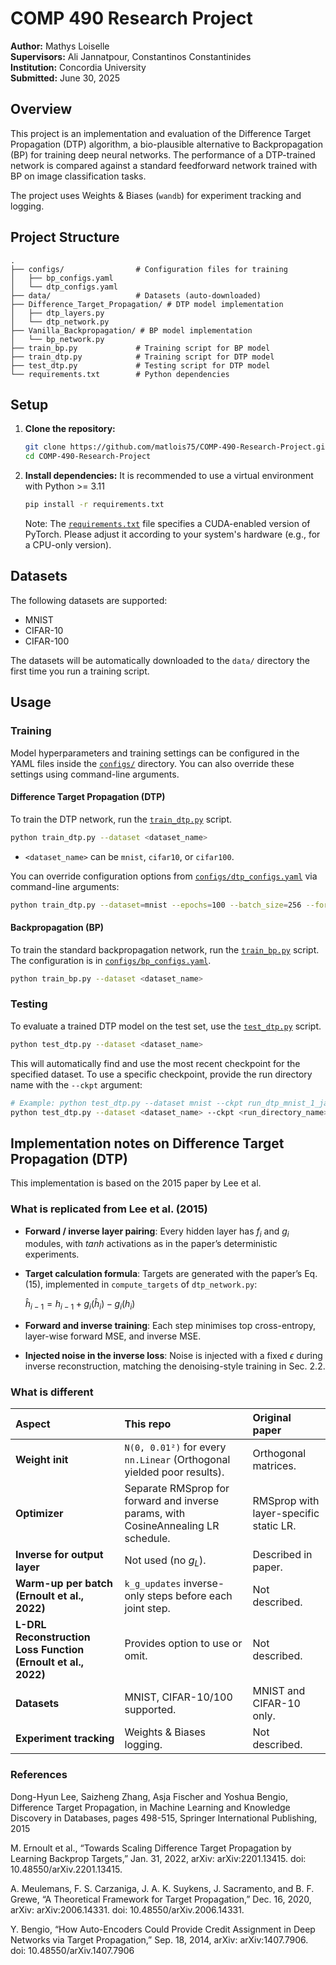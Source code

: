 # COMP 490 Research Project

**Author:** Mathys Loiselle  
**Supervisors:** Ali Jannatpour, Constantinos Constantinides  
**Institution:** Concordia University  
**Submitted:** June 30, 2025

## Overview

This project is an implementation and evaluation of the Difference Target Propagation (DTP) algorithm, a bio-plausible alternative to Backpropagation (BP) for training deep neural networks. The performance of a DTP-trained network is compared against a standard feedforward network trained with BP on image classification tasks.

The project uses Weights & Biases (`wandb`) for experiment tracking and logging.

## Project Structure

```
.
├── configs/                # Configuration files for training
│   ├── bp_configs.yaml
│   └── dtp_configs.yaml
├── data/                   # Datasets (auto-downloaded)
├── Difference_Target_Propagation/ # DTP model implementation
│   ├── dtp_layers.py
│   └── dtp_network.py
├── Vanilla_Backpropagation/ # BP model implementation
│   └── bp_network.py
├── train_bp.py             # Training script for BP model
├── train_dtp.py            # Training script for DTP model
├── test_dtp.py             # Testing script for DTP model
└── requirements.txt        # Python dependencies
```

## Setup

1.  **Clone the repository:**

    ```sh
    git clone https://github.com/matlois75/COMP-490-Research-Project.git
    cd COMP-490-Research-Project
    ```

2.  **Install dependencies:**
    It is recommended to use a virtual environment with Python >= 3.11
    ```sh
    pip install -r requirements.txt
    ```
    Note: The [`requirements.txt`](requirements.txt) file specifies a CUDA-enabled version of PyTorch. Please adjust it according to your system's hardware (e.g., for a CPU-only version).

## Datasets

The following datasets are supported:

- MNIST
- CIFAR-10
- CIFAR-100

The datasets will be automatically downloaded to the `data/` directory the first time you run a training script.

## Usage

### Training

Model hyperparameters and training settings can be configured in the YAML files inside the [`configs/`](configs/) directory. You can also override these settings using command-line arguments.

#### Difference Target Propagation (DTP)

To train the DTP network, run the [`train_dtp.py`](train_dtp.py) script.

```sh
python train_dtp.py --dataset <dataset_name>
```

- `<dataset_name>` can be `mnist`, `cifar10`, or `cifar100`.

You can override configuration options from [`configs/dtp_configs.yaml`](configs/dtp_configs.yaml) via command-line arguments:

```sh
python train_dtp.py --dataset=mnist --epochs=100 --batch_size=256 --forward_lr=1e-4 etc...
```

#### Backpropagation (BP)

To train the standard backpropagation network, run the [`train_bp.py`](train_bp.py) script. The configuration is in [`configs/bp_configs.yaml`](configs/bp_configs.yaml).

```sh
python train_bp.py --dataset <dataset_name>
```

### Testing

To evaluate a trained DTP model on the test set, use the [`test_dtp.py`](test_dtp.py) script.

```sh
python test_dtp.py --dataset <dataset_name>
```

This will automatically find and use the most recent checkpoint for the specified dataset. To use a specific checkpoint, provide the run directory name with the `--ckpt` argument:

```sh
# Example: python test_dtp.py --dataset mnist --ckpt run_dtp_mnist_1_jan_2024_1
python test_dtp.py --dataset <dataset_name> --ckpt <run_directory_name>
```

## Implementation notes on Difference Target Propagation (DTP)

This implementation is based on the 2015 paper by Lee et al.

### What is replicated from Lee et al. (2015)

- **Forward / inverse layer pairing**: Every hidden layer has $`f_i`$ and $`g_i`$ modules, with $`tanh`$ activations as in the paper’s deterministic experiments.
- **Target calculation formula**: Targets are generated with the paper’s Eq. (15), implemented in `compute_targets` of `dtp_network.py`:

  $\hat h_{i-1}=h_{i-1}+g_i(\hat h_i)-g_i(h_i)$

- **Forward and inverse training**: Each step minimises top cross-entropy, layer-wise forward MSE, and inverse MSE.
- **Injected noise in the inverse loss**: Noise is injected with a fixed $\epsilon$ during inverse reconstruction, matching the denoising-style training in Sec. 2.2.

### What is different

| Aspect                                                        | This repo                                                                          | Original paper                         |
| :------------------------------------------------------------ | :--------------------------------------------------------------------------------- | :------------------------------------- |
| **Weight init**                                               | `N(0, 0.01²)` for every `nn.Linear` (Orthogonal yielded poor results).             | Orthogonal matrices.                   |
| **Optimizer**                                                 | Separate RMSprop for forward and inverse params, with CosineAnnealing LR schedule. | RMSprop with layer-specific static LR. |
| **Inverse for output layer**                                  | Not used (no $`g_L`$).                                                             | Described in paper.                    |
| **Warm-up per batch (Ernoult et al., 2022)**                  | `k_g_updates` inverse-only steps before each joint step.                           | Not described.                         |
| **L-DRL Reconstruction Loss Function (Ernoult et al., 2022)** | Provides option to use or omit.                                                    | Not described.                         |
| **Datasets**                                                  | MNIST, CIFAR-10/100 supported.                                                     | MNIST and CIFAR-10 only.               |
| **Experiment tracking**                                       | Weights & Biases logging.                                                          | Not described.                         |

### References

Dong-Hyun Lee, Saizheng Zhang, Asja Fischer and Yoshua Bengio, Difference Target Propagation, in Machine Learning and Knowledge Discovery in Databases, pages 498-515, Springer International Publishing, 2015

M. Ernoult et al., “Towards Scaling Difference Target Propagation by Learning Backprop Targets,” Jan. 31, 2022, arXiv: arXiv:2201.13415. doi: 10.48550/arXiv.2201.13415.

A. Meulemans, F. S. Carzaniga, J. A. K. Suykens, J. Sacramento, and B. F. Grewe, “A Theoretical Framework for Target Propagation,” Dec. 16, 2020, arXiv: arXiv:2006.14331. doi: 10.48550/arXiv.2006.14331.

Y. Bengio, “How Auto-Encoders Could Provide Credit Assignment in Deep Networks via Target
Propagation,” Sep. 18, 2014, arXiv: arXiv:1407.7906. doi: 10.48550/arXiv.1407.7906
